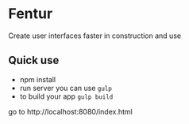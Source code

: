 # Fentur
Create user interfaces faster in construction and use

## Quick use
- npm install
- run server you can use `gulp`
- to build your app `gulp build`

go to http://localhost:8080/index.html